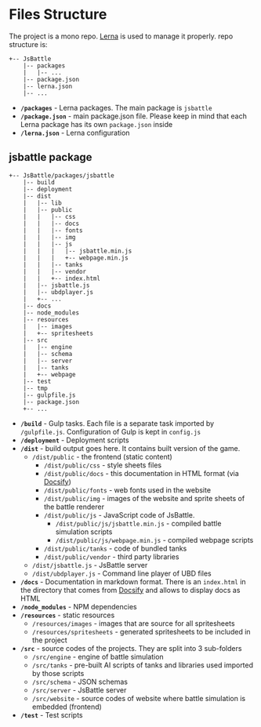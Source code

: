 # Files Structure

The project is a mono repo. [Lerna](https://github.com/lerna/lerna) is used to manage it properly.
repo structure is:
```
+-- JsBattle
    |-- packages
    |   |-- ...
    |-- package.json
    |-- lerna.json
    |-- ...
```
* **`/packages`** - Lerna packages. The main package is `jsbattle`
* **`/package.json`** - main package.json file. Please keep in mind that each Lerna package has its own `package.json` inside
* **`/lerna.json`** - Lerna configuration


## jsbattle package

```
+-- JsBattle/packages/jsbattle
    |-- build
    |-- deployment
    |-- dist
    |   |-- lib
    |   |-- public
    |   |   |-- css
    |   |   |-- docs
    |   |   |-- fonts
    |   |   |-- img
    |   |   |-- js
    |   |   |   |-- jsbattle.min.js
    |   |   |   +-- webpage.min.js
    |   |   |-- tanks
    |   |   |-- vendor
    |   |   +-- index.html
    |   |-- jsbattle.js
    |   |-- ubdplayer.js
    |   +-- ...
    |-- docs
    |-- node_modules
    |-- resources
    |   |-- images
    |   +-- spritesheets
    |-- src
    |   |-- engine
    |   |-- schema
    |   |-- server
    |   |-- tanks
    |   +-- webpage
    |-- test
    |-- tmp
    |-- gulpfile.js
    |-- package.json
    +-- ...

```
* **`/build`** - Gulp tasks. Each file is a separate task imported by `/gulpfile.js`. Configuration of Gulp is kept in `config.js`
* **`/deployment`** - Deployment scripts
* **`/dist`** - build output goes here. It contains built version of the game.
  * `/dist/public` - the frontend (static content)
    * `/dist/public/css` - style sheets files
    * `/dist/public/docs` - this documentation in HTML format (via [Docsify](https://docsify.js.org/))
    * `/dist/public/fonts` - web fonts used in the website
    * `/dist/public/img` - images of the website and sprite sheets of the battle renderer
    * `/dist/public/js` - JavaScript code of JsBattle.
      * `/dist/public/js/jsbattle.min.js` - compiled battle simulation scripts
      * `/dist/public/js/webpage.min.js` - compiled webpage scripts
    * `/dist/public/tanks` - code of bundled tanks
    * `/dist/public/vendor` - third party libraries
  * `/dist/jsbattle.js` - JsBattle server
  * `/dist/ubdplayer.js` - Command line player of UBD files
* **`/docs`** - Documentation in markdown format. There is an `index.html` in the directory that comes from [Docsify](https://docsify.js.org/) and allows to display docs as HTML
* **`/node_modules`** - NPM dependencies
* **`/resources`** - static resources
  * `/resources/images` - images that are source for all spritesheets
  * `/resources/spritesheets` - generated spritesheets to be included in the project
* **`/src`** - source codes of the projects. They are split into 3 sub-folders
  * `/src/engine` - engine of battle simulation
  * `/src/tanks` - pre-built AI scripts of tanks and libraries used imported by those scripts
  * `/src/schema` - JSON schemas
  * `/src/server` - JsBattle server
  * `/src/website` - source codes of website where battle simulation is embedded (frontend)
* **`/test`** - Test scripts
